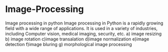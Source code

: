 # Image-Processing
Image processing in python
Image processing in Python is a rapidly growing field with a wide range of applications. It is used in a variety of industries, including Computer vision, medical imaging, security, etc.
a) image resizing 
b) image rotation
c)image transalation
d)image normalization
e)image detection
f)image bluring
g) morphological image processing

